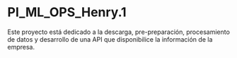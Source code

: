# PI_ML_OPS_Henry.1
Este proyecto está dedicado a la descarga, pre-preparación, procesamiento de datos y desarrollo de una API que  disponibilice la información de la empresa.
